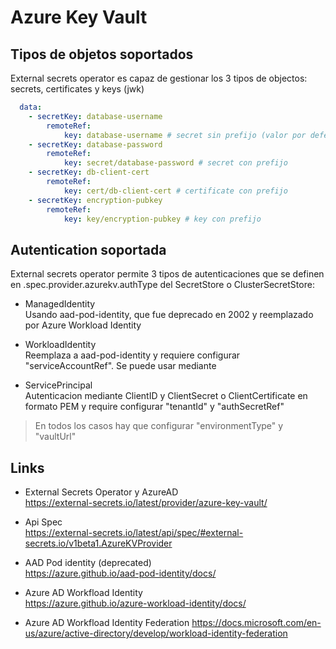 # Azure Key Vault

## Tipos de objetos soportados

External secrets operator es capaz de gestionar los 3 tipos de objectos: secrets, certificates y keys (jwk)

```yaml
  data:
    - secretKey: database-username
        remoteRef:
            key: database-username # secret sin prefijo (valor por defecto) 
    - secretKey: database-password
        remoteRef:
            key: secret/database-password # secret con prefijo
    - secretKey: db-client-cert
        remoteRef:
            key: cert/db-client-cert # certificate con prefijo
    - secretKey: encryption-pubkey
        remoteRef:
            key: key/encryption-pubkey # key con prefijo
```

## Autentication soportada

External secrets operator permite 3 tipos de autenticaciones que se definen en .spec.provider.azurekv.authType del SecretStore o ClusterSecretStore:

- ManagedIdentity  
Usando aad-pod-identity, que fue deprecado en 2002 y reemplazado por Azure Workload Identity

- WorkloadIdentity  
Reemplaza a aad-pod-identity y requiere configurar "serviceAccountRef".
Se puede usar mediante

- ServicePrincipal  
Autenticacion mediante ClientID y ClientSecret o ClientCertificate en formato PEM y require configurar "tenantId" y "authSecretRef"

> En todos los casos hay que configurar "environmentType" y "vaultUrl"

## Links

- External Secrets Operator y AzureAD  
<https://external-secrets.io/latest/provider/azure-key-vault/>

- Api Spec  
<https://external-secrets.io/latest/api/spec/#external-secrets.io/v1beta1.AzureKVProvider>

- AAD Pod identity (deprecated)  
<https://azure.github.io/aad-pod-identity/docs/>

- Azure AD Workfload Identity  
<https://azure.github.io/azure-workload-identity/docs/>

- Azure AD Workfload Identity Federation
<https://docs.microsoft.com/en-us/azure/active-directory/develop/workload-identity-federation>
